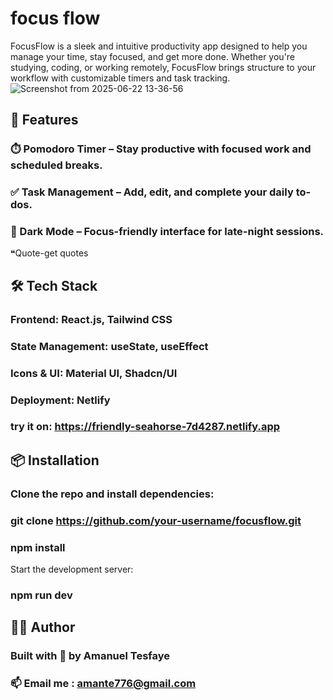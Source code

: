 # focus flow
FocusFlow is a sleek and intuitive productivity app designed to help you manage your time, stay focused, and get more done. Whether you're studying, coding, or working remotely, FocusFlow brings structure to your workflow with customizable timers and task tracking.
![Screenshot from 2025-06-22 13-36-56](https://github.com/user-attachments/assets/82997019-9bb2-4283-ae53-9a2bca432f32)

## 🚀 Features
### ⏱️ Pomodoro Timer – Stay productive with focused work and scheduled breaks.
### ✅ Task Management – Add, edit, and complete your daily to-dos.
### 🌙 Dark Mode – Focus-friendly interface for late-night sessions.
❝Quote-get quotes
## 🛠️ Tech Stack
### Frontend: React.js, Tailwind CSS
### State Management: useState, useEffect
### Icons & UI: Material UI, Shadcn/UI 
### Deployment:  Netlify 
### try it on: https://friendly-seahorse-7d4287.netlify.app

## 📦 Installation
### Clone the repo and install dependencies:
### git clone https://github.com/your-username/focusflow.git
### npm install
Start the development server:
### npm run dev

## 🧑‍💻 Author
### Built with 💙 by Amanuel Tesfaye
### 📫 Email me : amante776@gmail.com

